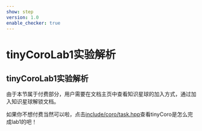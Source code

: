 ```yaml
---
show: step
version: 1.0
enable_checker: true
---
```


# tinyCoroLab1实验解析

## tinyCoroLab1实验解析

由于本节属于付费部分，用户需要在文档主页中查看知识星球的加入方式，通过加入知识星球解锁文档。

如果你不想付费当然可以啦，点击[include/coro/task.hpp](https://github.com/sakurs2/tinyCoro/blob/v1.0/include/coro/task.hpp)查看tinyCoro是怎么完成lab1的吧！
